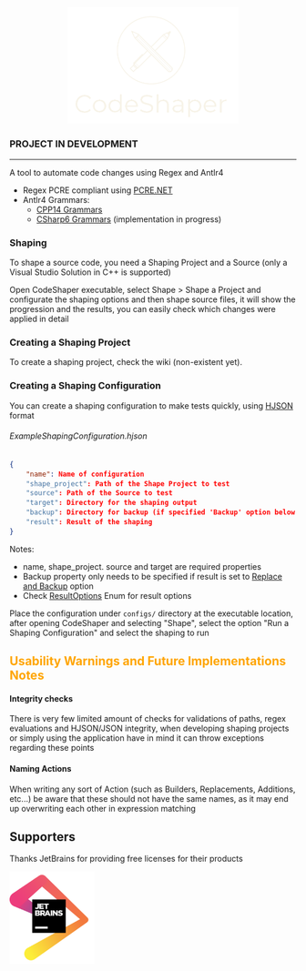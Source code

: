 <p align="center">
<img src="Assets/logo/CodeShaper-logos_transparent_cut.png" width="300"/>
</p>

### PROJECT IN DEVELOPMENT
___

 A tool to automate code changes using Regex and Antlr4

- Regex PCRE compliant using [PCRE.NET](https://github.com/ltrzesniewski/pcre-net)
- Antlr4 Grammars:
  - [CPP14 Grammars](https://github.com/antlr/grammars-v4/tree/master/cpp) 
  - [CSharp6 Grammars](https://github.com/antlr/grammars-v4/tree/master/csharp) (implementation in progress)

### Shaping
To shape a source code, you need a Shaping Project and a Source (only a Visual Studio Solution in C++ is supported)

Open CodeShaper executable, select Shape > Shape a Project and configurate the shaping options
and then shape source files, it will show the progression and the results,
you can easily check which changes were applied in detail


### Creating a Shaping Project
To create a shaping project, check the wiki (non-existent yet).


### Creating a Shaping Configuration
You can create a shaping configuration to make tests
quickly, using [HJSON](https://hjson.github.io/try.html) format

###### _ExampleShapingConfiguration.hjson_
``` json
{
    "name": Name of configuration
    "shape_project": Path of the Shape Project to test
    "source": Path of the Source to test
    "target": Directory for the shaping output
    "backup": Directory for backup (if specified 'Backup' option below
    "result": Result of the shaping
}
```

Notes:
 - name, shape_project. source and target are required properties
 - Backup property only needs to be specified if result is set to [Replace and Backup](https://github.com/OriDevTeam/CodeShaper/blob/9d6d056e88d06157897208277c0dba8991c36478/Lib/Configurations/ShapingConfiguration.cs#L37) option
 - Check [ResultOptions](https://github.com/OriDevTeam/CodeShaper/blob/9d6d056e88d06157897208277c0dba8991c36478/Lib/Configurations/ShapingConfiguration.cs#L31) Enum for result options


Place the configuration under `configs/` directory at the executable location,
after opening CodeShaper and selecting "Shape", select the option "Run a Shaping Configuration"
and select the shaping to run


## <span style="color:orange">Usability Warnings and Future Implementations Notes</span> 

#### Integrity checks
There is very few limited amount of checks for validations of paths, regex evaluations and HJSON/JSON integrity,
when developing shaping projects or simply using the application have in mind it can throw
exceptions regarding these points


#### Naming Actions
When writing any sort of Action (such as Builders, Replacements, Additions, etc...) be aware
that these should not have the same names, as it may end up overwriting each other
in expression matching


## Supporters
Thanks JetBrains for providing free licenses for their products

[<img src="Assets/jetbrains.png" alt="JetBrains" width=150>](https://www.jetbrains.com/?from=CodeShaper)
